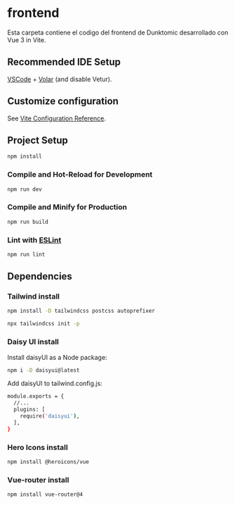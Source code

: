 # frontend

Esta carpeta contiene el codigo del frontend de Dunktomic desarrollado con Vue 3 in Vite.

## Recommended IDE Setup

[VSCode](https://code.visualstudio.com/) + [Volar](https://marketplace.visualstudio.com/items?itemName=Vue.volar) (and disable Vetur).

## Customize configuration

See [Vite Configuration Reference](https://vitejs.dev/config/).

## Project Setup

```sh
npm install
```

### Compile and Hot-Reload for Development

```sh
npm run dev
```

### Compile and Minify for Production

```sh
npm run build
```

### Lint with [ESLint](https://eslint.org/)

```sh
npm run lint
```

## Dependencies

### Tailwind install

```sh
npm install -D tailwindcss postcss autoprefixer

npx tailwindcss init -p
```

### Daisy UI install

Install daisyUI as a Node package:

```sh
npm i -D daisyui@latest
```

Add daisyUI to tailwind.config.js:

```sh
module.exports = {
  //...
  plugins: [
    require('daisyui'),
  ],
}
```

### Hero Icons install

```sh
npm install @heroicons/vue
```

### Vue-router install
```sh
npm install vue-router@4
```
